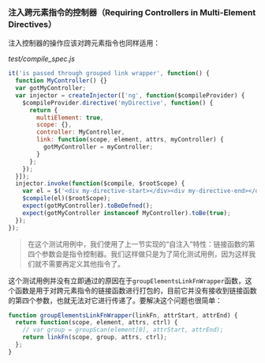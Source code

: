 ### 注入跨元素指令的控制器（Requiring Controllers in Multi-Element Directives）

注入控制器的操作应该对跨元素指令也同样适用：

_test/compile\_spec.js_

```js
it('is passed through grouped link wrapper', function() {
  function MyController() {}
  var gotMyController;
  var injector = createInjector(['ng', function($compileProvider) {
    $compileProvider.directive('myDirective', function() {
      return {
        multiElement: true,
        scope: {},
        controller: MyController,
        link: function(scope, element, attrs, myController) {
          gotMyController = myController;
        }
      };
    });
  }]);
  injector.invoke(function($compile, $rootScope) {
    var el = $('<div my-directive-start></div><div my-directive-end></div>');
    $compile(el)($rootScope);
    expect(gotMyController).toBeDefned();
    expect(gotMyController instanceof MyController).toBe(true);
  });
});
```

> 在这个测试用例中，我们使用了上一节实现的“自注入”特性：链接函数的第四个参数会是指令控制器。我们这样做只是为了简化测试用例，因为这样我们就不需要再定义其他指令了。

这个测试用例并没有立即通过的原因在于`groupElementsLinkFnWrapper`函数，这个函数是用于对跨元素指令的链接函数进行打包的，目前它并没有接收到链接函数的第四个参数，也就无法对它进行传递了。要解决这个问题也很简单：

```js
function groupElementsLinkFnWrapper(linkFn, attrStart, attrEnd) {
  return function(scope, element, attrs, ctrl) {
    // var group = groupScan(element[0], attrStart, attrEnd);
    return linkFn(scope, group, attrs, ctrl);
  };
}
```



